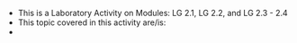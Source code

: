 - This is a Laboratory Activity on Modules: LG 2.1, LG 2.2, and LG 2.3 - 2.4
- This topic covered in this activity are/is:
- 
